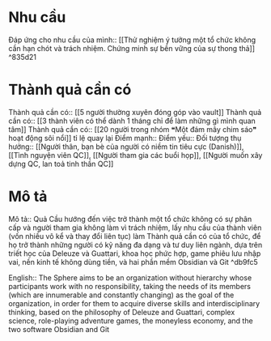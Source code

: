 # Nhu cầu
Đáp ứng cho nhu cầu của mình:: [[Thử nghiệm ý tưởng một tổ chức không cần hạn chót và trách nhiệm. Chứng minh sự bền vững của sự thong thả]] ^835d21
# Thành quả cần có
Thành quả cần có:: [[5 người thường xuyên đóng góp vào vault]]
Thành quả cần có:: [[3 thành viên có thể dành 1 tháng chỉ để làm những gì mình quan tâm]]
Thành quả cần có:: [[20 người trong nhóm ❝Một đám mây chim sáo❞ hoạt động sôi nổi]]
tỉ lệ quay lại
Điểm mạnh::
Điểm yếu::
Đối tượng thụ hưởng:: [[Người thân, bạn bè của người có niềm tin tiêu cực (Danish)]], [[Tình nguyện viên QC]], [[Người tham gia các buổi họp]], [[Người muốn xây dựng QC, lan toả tinh thần QC]]

# Mô tả
Mô tả:: Quả Cầu hướng đến việc trở thành một tổ chức không có sự phân cấp và người tham gia không làm vì trách nhiệm, lấy nhu cầu của thành viên (vốn nhiều vô kể và thay đổi liên tục) làm Thành quả cần có của tổ chức, để họ trở thành những người có kỹ năng đa dạng và tư duy liên ngành, dựa trên triết học của Deleuze và Guattari, khoa học phức hợp, game phiêu lưu nhập vai, nền kinh tế không dùng tiền, và hai phần mềm Obsidian và Git ^db9fc5

English:: The Sphere aims to be an organization without hierarchy whose participants work with no responsibility, taking the needs of its members (which are innumerable and constantly changing) as the goal of the organization, in order for them to acquire diverse skills and interdisciplinary thinking, based on the philosophy of Deleuze and Guattari, complex science, role-playing adventure games, the moneyless economy, and the two software Obsidian and Git 